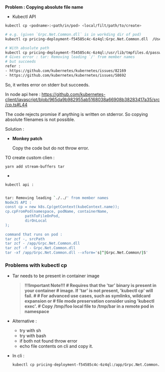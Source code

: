 **Problem : Copying absolute file name**

-  Kubectl API 

  ```bash
  kubectl cp <podname>:<path/in/pod> <local/filt/path/to/create>
  
  # e.g. (given `Grpc.Net.Common.dll` is in workding dir of pod)
  kubectl cp pricing-deployment-f54585c4c-6z4ql:Grpc.Net.Common.dll  /Users/dawn/temp.dll
  
  # With absolute path
  kubectl cp pricing-deployment-f54585c4c-6z4ql:/usr/lib/tmpfiles.d/passwd.conf  /Users/dawn/projects/podfs/docs/spikes/k8s-client/lib/temp/passwd.conf  
  # Gives error : tar: Removing leading `/' from member names
  # but succeeds
  refer : 
  - https://github.com/kubernetes/kubernetes/issues/82169
  - https://github.com/kubernetes/kubernetes/issues/58692
  
  ```

  So, it writes error on stderr but succeeds.

  In node api here : https://github.com/kubernetes-client/javascript/blob/965da9b982955ab5168038a66908b38283417a35/src/cp.ts#L44

  The code rejects promise if anything is written on stderror. So copying absolute filenames is not possible.

  Solution : 

  - **Monkey patch**

    Copy the code but do not throw error.

TO create custom clien : 

```
yarn add stream-buffers tar
```



- 

```bash
kubectl api : 


tar: Removing leading `./../' from member names
NodeJS API : 
const cp = new k8s.Cp(getContext(kubeContext.name));
cp.cpFromPod(namespace, podName, containerName, 
         pathToFileOnPod, 
         dirOnLocal
);
 
command that runs on pod : 
tar zcf -, srcPath 
tar zcf - /app/Grpc.Net.Common.dll 
tar zcf -f - Grpc.Net.Common.dll 
tar -xf /app/Grpc.Net.Common.dll --xform='s|^|Grpc.Net.Common/|S'
```







### Problems with kubectl cp

- Tar needs to be present in container image 

  > **!!!Important Note!!! # Requires that the 'tar' binary is present in your container # image. If 'tar' is not present, 'kubectl cp' will fail. # # For advanced use cases, such as symlinks, wildcard expansion or # file mode preservation consider using 'kubectl exec'. # Copy /tmp/foo local file to /tmp/bar in a remote pod in namespace**

- Alternative : 

  - try with sh
  - try with bash
  - if both not found throw error
  - echo file contents on cli and copy it.

- In cli : 

  ```bash
  kubectl cp pricing-deployment-f54585c4c-6z4ql:/app/Grpc.Net.Common.dll /Users/dawn/projects/podfs/docs/spikes/k8s-client/lib/temp/temp.dll
  
  ```

  

### 